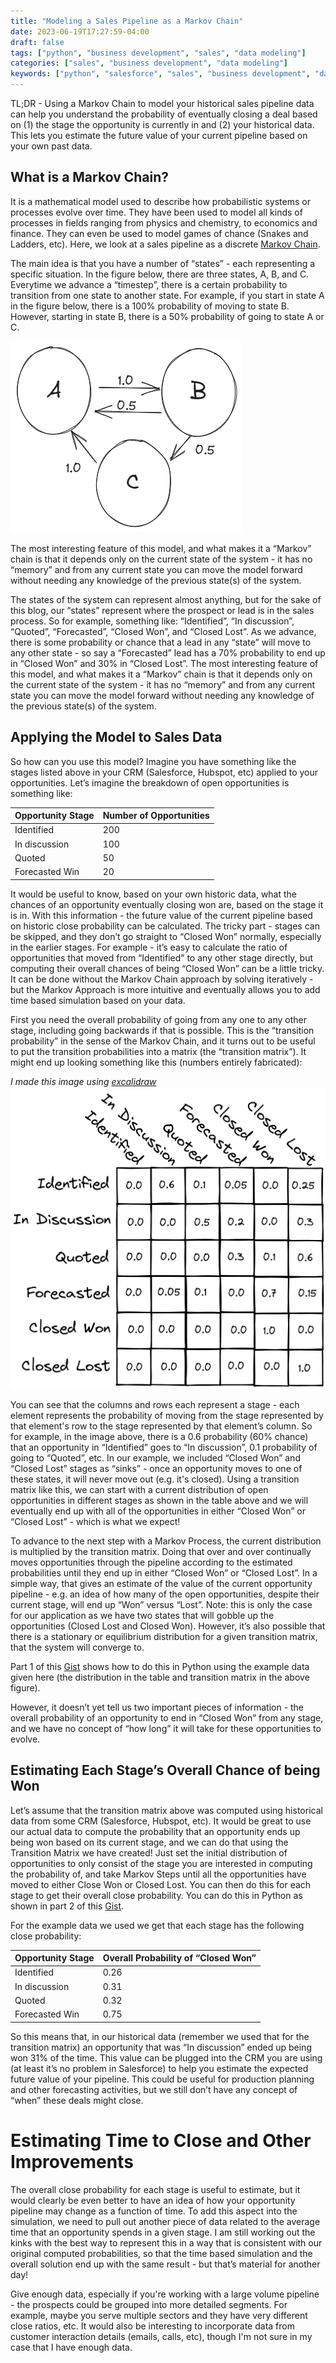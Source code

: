 ```yaml
---
title: "Modeling a Sales Pipeline as a Markov Chain"
date: 2023-06-19T17:27:59-04:00
draft: false
tags: ["python", "business development", "sales", "data modeling"]
categories: ["sales", "business development", "data modeling"]
keywords: ["python", "salesforce", "sales", "business development", "data modeling", "markov chain", "probability of opportunity close", "sales pipeline"]
---
```

TL;DR - Using a Markov Chain to model your historical sales pipeline data
can help you understand the probability of eventually closing a deal based on
(1) the stage the opportunity is currently in and (2) your historical data. This
lets you estimate the future value of your current pipeline based on your own past data.

## What is a Markov Chain?
It is a mathematical model used to describe how probabilistic systems or processes evolve over time. They have been used to model all kinds of processes in fields ranging from physics and chemistry, to economics and finance. They can even be used to model games of chance (Snakes and Ladders, etc). Here, we look at a sales pipeline as a discrete [Markov Chain](https://en.wikipedia.org/wiki/Markov_chain).

The main idea is that you have a number of “states” - each representing a specific situation. In the figure below, there are three states, A, B, and C. Everytime we advance a “timestep”, there is a certain probability to transition from one state to another state. For example, if you start in state A in the figure below, there is a 100% probability of moving to state B. However, starting in state B, there is a 50% probability of going to state A or C.

![Markov Chain](/sf_markov_chain/markov_chain.png)

The most interesting feature of this model, and what makes it a “Markov” chain is that it depends only on the current state of the system - it has no “memory” and from any current state you can move the model forward without needing any knowledge of the previous state(s) of the system.

The states of the system can represent almost anything, but for the sake of this blog, our “states” represent where the prospect or lead is in the sales process. So for example, something like: “Identified”, “In discussion”, “Quoted”, “Forecasted”, “Closed Won”, and “Closed Lost”. As we advance, there is some probability or chance that a lead in any “state” will move to any other state - so say a “Forecasted” lead has a 70% probability to end up in “Closed Won” and 30% in “Closed Lost”. The most interesting feature of this model, and what makes it a “Markov” chain is that it depends only on the current state of the system - it has no “memory” and from any current state you can move the model forward without needing any knowledge of the previous state(s) of the system.

## Applying the Model to Sales Data
So how can you use this model? Imagine you have something like the stages listed above in your CRM (Salesforce, Hubspot, etc) applied to your opportunities. Let’s imagine the breakdown of open opportunities is something like: 

Opportunity Stage | Number of Opportunities
--- | ---
Identified | 200
In discussion | 100
Quoted | 50
Forecasted Win | 20

It would be useful to know, based on your own historic data, what the chances of an opportunity eventually closing won are, based on the stage it is in. With this information - the future value of the current pipeline based on historic close probability can be calculated. The tricky part - stages can be skipped, and they don’t go straight to “Closed Won” normally, especially in the earlier stages. For example - it’s easy to calculate the ratio of opportunities that moved from “Identified” to any other stage directly, but computing their overall chances of being “Closed Won” can be a little tricky. It can be done without the Markov Chain approach by solving iteratively - but the Markov Approach is more intuitive and eventually allows you to add time based simulation based on your data. 

First you need the overall probability of going from any one to any other stage, including going backwards if that is possible. This is the “transition probability” in the sense of the Markov Chain, and it turns out to be useful to put the transition probabilities into a matrix (the “transition matrix”). It might end up looking something like this (numbers entirely fabricated):

*I made this image using [excalidraw](https://excalidraw.com/)*
![Transition Matrix](/sf_markov_chain/transition_matrix.png)

You can see that the columns and rows each represent a stage - each element represents the probability of moving from the stage represented by that element's row to the stage represented by that element’s column. So for example, in the image above, there is a 0.6 probability (60% chance) that an opportunity in “Identified” goes to “In discussion”, 0.1 probability of going to “Quoted”, etc. In our example, we included “Closed Won” and “Closed Lost” stages as “sinks” - once an opportunity moves to one of these states, it will never move out (e.g. it's closed). Using a transition matrix like this,  we can start with a current distribution of open opportunities in different stages as shown in the table above and we will eventually end up with all of the opportunities in either “Closed Won” or “Closed Lost” - which is what we expect!

To advance to the next step with a Markov Process, the current distribution is multiplied by the transition matrix. Doing that over and over continually moves opportunities through the pipeline according to the estimated probabilities until they end up in either “Closed Won” or “Closed Lost”. In a simple way, that gives an estimate of the value of the current opportunity pipeline - e.g. an idea of how many of the open opportunities, despite their current stage, will end up “Won” versus “Lost”. Note: this is only the case for our application as we have two states that will gobble up the opportunities (Closed Lost and Closed Won). However, it’s also possible that there is a stationary or equilibrium distribution for a given transition matrix, that the system will converge to.

Part 1 of this [Gist](https://gist.github.com/heathhenley/258921e1a097cf33748ae37f25a60cf2) shows how to do this in Python using the example data given here (the distribution in the table and transition matrix in the above figure).

However, it doesn’t yet tell us two important pieces of information - the overall probability of an opportunity to end in “Closed Won” from any stage, and we have no concept of “how long” it will take for these opportunities to evolve.

## Estimating Each Stage’s Overall Chance of being Won
Let’s assume that the transition matrix above was computed using historical data from some CRM (Salesforce, Hubspot, etc). It would be great to use our actual data to compute the probability that an opportunity ends up being won based on its current stage, and we can do that using the Transition Matrix we have created! Just set the initial distribution of opportunities to only consist of the stage you are interested in computing the probability of, and take Markov Steps until all the opportunities have moved to either Close Won or Closed Lost. You can then do this for each stage to get their overall close probability. You can do this in Python as shown in part 2 of this [Gist](https://gist.github.com/heathhenley/258921e1a097cf33748ae37f25a60cf2). 

For the example data we used we get that each stage has the following close probability:

Opportunity Stage | Overall Probability of “Closed Won”
--- | ---
Identified | 0.26
In discussion | 0.31
Quoted | 0.32
Forecasted Win | 0.75

So this means that, in our historical data (remember we used that for the transition matrix) an opportunity that was “In discussion” ended up being won 31% of the time. This value can be plugged into the CRM you are using (at least it’s no problem in Salesforce) to help you estimate the expected future value of your pipeline. This could be useful for production planning and other forecasting activities, but we still don’t have any concept of “when” these deals might close.

# Estimating Time to Close and Other Improvements
The overall close probability for each stage is useful to estimate, but it would clearly be even better to have an idea of how your opportunity pipeline may change as a function of time. To add this aspect into the simulation, we need to pull out another piece of data related to the average time that an opportunity spends in a given stage. I am still working out the kinks with the best way to represent this in a way that is consistent with our original computed probabilities, so that the time based simulation and the overall solution end up with the same result - but that’s material for another day!

Give enough data, especially if you're working with a large volume pipeline -
the prospects could be grouped into more detailed segments. For example,
maybe you serve multiple sectors and they have very different close ratios, etc.
It would also be interesting to incorporate data from customer interaction
details (emails, calls, etc), though I'm not sure in my case that I have enough
data.
